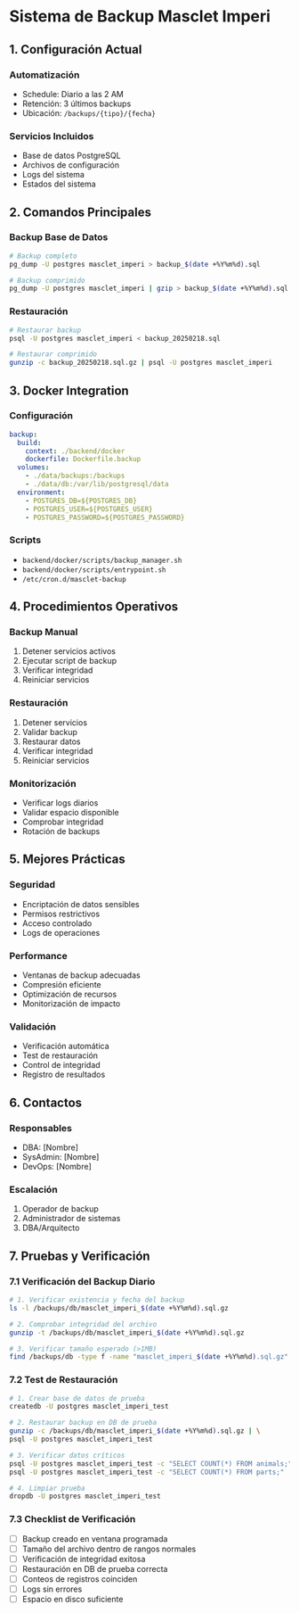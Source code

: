 # Sistema de Backup Masclet Imperi

## 1. Configuración Actual

### Automatización
- Schedule: Diario a las 2 AM
- Retención: 3 últimos backups
- Ubicación: `/backups/{tipo}/{fecha}`

### Servicios Incluidos
- Base de datos PostgreSQL
- Archivos de configuración
- Logs del sistema
- Estados del sistema

## 2. Comandos Principales

### Backup Base de Datos
```bash
# Backup completo
pg_dump -U postgres masclet_imperi > backup_$(date +%Y%m%d).sql

# Backup comprimido
pg_dump -U postgres masclet_imperi | gzip > backup_$(date +%Y%m%d).sql.gz
```

### Restauración
```bash
# Restaurar backup
psql -U postgres masclet_imperi < backup_20250218.sql

# Restaurar comprimido
gunzip -c backup_20250218.sql.gz | psql -U postgres masclet_imperi
```

## 3. Docker Integration

### Configuración
```yaml
backup:
  build: 
    context: ./backend/docker
    dockerfile: Dockerfile.backup
  volumes:
    - ./data/backups:/backups
    - ./data/db:/var/lib/postgresql/data
  environment:
    - POSTGRES_DB=${POSTGRES_DB}
    - POSTGRES_USER=${POSTGRES_USER}
    - POSTGRES_PASSWORD=${POSTGRES_PASSWORD}
```

### Scripts
- `backend/docker/scripts/backup_manager.sh`
- `backend/docker/scripts/entrypoint.sh`
- `/etc/cron.d/masclet-backup`

## 4. Procedimientos Operativos

### Backup Manual
1. Detener servicios activos
2. Ejecutar script de backup
3. Verificar integridad
4. Reiniciar servicios

### Restauración
1. Detener servicios
2. Validar backup
3. Restaurar datos
4. Verificar integridad
5. Reiniciar servicios

### Monitorización
- Verificar logs diarios
- Validar espacio disponible
- Comprobar integridad
- Rotación de backups

## 5. Mejores Prácticas

### Seguridad
- Encriptación de datos sensibles
- Permisos restrictivos
- Acceso controlado
- Logs de operaciones

### Performance
- Ventanas de backup adecuadas
- Compresión eficiente
- Optimización de recursos
- Monitorización de impacto

### Validación
- Verificación automática
- Test de restauración
- Control de integridad
- Registro de resultados

## 6. Contactos

### Responsables
- DBA: [Nombre]
- SysAdmin: [Nombre]
- DevOps: [Nombre]

### Escalación
1. Operador de backup
2. Administrador de sistemas
3. DBA/Arquitecto

## 7. Pruebas y Verificación

### 7.1 Verificación del Backup Diario
```bash
# 1. Verificar existencia y fecha del backup
ls -l /backups/db/masclet_imperi_$(date +%Y%m%d).sql.gz

# 2. Comprobar integridad del archivo
gunzip -t /backups/db/masclet_imperi_$(date +%Y%m%d).sql.gz

# 3. Verificar tamaño esperado (>1MB)
find /backups/db -type f -name "masclet_imperi_$(date +%Y%m%d).sql.gz" -size +1M
```

### 7.2 Test de Restauración
```bash
# 1. Crear base de datos de prueba
createdb -U postgres masclet_imperi_test

# 2. Restaurar backup en DB de prueba
gunzip -c /backups/db/masclet_imperi_$(date +%Y%m%d).sql.gz | \
psql -U postgres masclet_imperi_test

# 3. Verificar datos críticos
psql -U postgres masclet_imperi_test -c "SELECT COUNT(*) FROM animals;"
psql -U postgres masclet_imperi_test -c "SELECT COUNT(*) FROM parts;"

# 4. Limpiar prueba
dropdb -U postgres masclet_imperi_test
```

### 7.3 Checklist de Verificación
- [ ] Backup creado en ventana programada
- [ ] Tamaño del archivo dentro de rangos normales
- [ ] Verificación de integridad exitosa
- [ ] Restauración en DB de prueba correcta
- [ ] Conteos de registros coinciden
- [ ] Logs sin errores
- [ ] Espacio en disco suficiente
